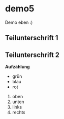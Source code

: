 # demo5
Demo eben :)

## Teilunterschrift 1

## Teilunterschrift 2

**Aufzählung**
* grün
* blau
* rot

1. oben
2. unten
3. links
4. rechts
